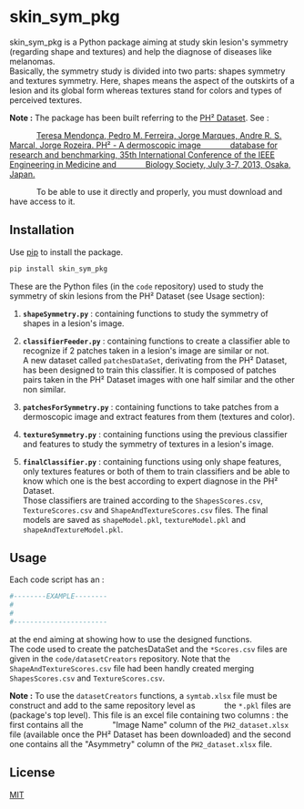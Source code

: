# skin_sym_pkg

skin_sym_pkg is a Python package aiming at study skin lesion's symmetry (regarding shape and textures)
and help the diagnose of diseases like melanomas. <br/>Basically, the symmetry study is divided into
two parts: shapes symmetry and textures symmetry. Here, shapes means the aspect of the outskirts of a lesion
and its global form whereas textures stand for colors and types of perceived textures.

**Note :** The package has been built referring to the [PH² Dataset](https://www.fc.up.pt/addi/ph2%20database.html).
See :

&nbsp;&nbsp;&nbsp;&nbsp;&nbsp;&nbsp;&nbsp;&nbsp;&nbsp;&nbsp;&nbsp;&nbsp;[Teresa Mendonça, Pedro M. Ferreira, Jorge Marques, Andre R. S. Marcal, 
Jorge Rozeira. PH² - A dermoscopic image &nbsp;&nbsp;&nbsp;&nbsp;&nbsp;&nbsp;&nbsp;&nbsp;&nbsp;&nbsp;&nbsp;&nbsp;database for research and 
benchmarking, 35th International Conference of the IEEE Engineering in 
Medicine and &nbsp;&nbsp;&nbsp;&nbsp;&nbsp;&nbsp;&nbsp;&nbsp;&nbsp;&nbsp;&nbsp;&nbsp;Biology Society, July 3-7, 2013, Osaka, Japan.](https://ieeexplore.ieee.org/document/6610779?tp=&arnumber=6610779&url=http:%2F%2Fieeexplore.ieee.org%2Fxpls%2Fabs_all.jsp%3Farnumber%3D6610779)

&nbsp;&nbsp;&nbsp;&nbsp;&nbsp;&nbsp;&nbsp;&nbsp;&nbsp;&nbsp;&nbsp;&nbsp;To be able to use it directly and properly, you must download and have 
access to it.
 
 ## Installation
 
 Use [pip](https://pip.pypa.io/en/stable/) to install the package.
 
 ```bash
 pip install skin_sym_pkg
 ```
 These are the Python files (in the `code` repository) used to study the symmetry of skin lesions from the PH² Dataset
  (see Usage section):

1. **`shapeSymmetry.py`** : containing functions to study the symmetry of shapes in a lesion's image.

2. **`classifierFeeder.py`** : containing functions to create a classifier able to recognize if 2 patches taken in a lesion's
 image are similar or not.<br/> A new dataset called `patchesDataSet`, derivating from the PH² Dataset, has been designed to 
 train this classifier. It is composed of patches pairs taken in the PH² Dataset images with 
 one half similar and the other non similar.
 
3. **`patchesForSymmetry.py`** : containing functions to take patches from a dermoscopic image and extract
features from them (textures and color).

4. **`textureSymmetry.py`** : containing functions using the previous classifier and features
to study the symmetry of textures in a lesion's image.

5. **`finalClassifier.py`** : containing functions using only shape features, only textures
features or both of them to train classifiers and be able to know which one is the best
according to expert diagnose in the PH² Dataset.
<br/> Those classifiers are trained according to the `ShapesScores.csv`, `TextureScores.csv` and
`ShapeAndTextureScores.csv` files. The final models are saved as `shapeModel.pkl`, `textureModel.pkl` and 
`shapeAndTextureModel.pkl`.

 ## Usage

Each code script has an :
```python
#--------EXAMPLE--------
# 
# 
#-----------------------
```

at the end aiming at showing how to use the designed functions. <br/>The code used to create the 
patchesDataSet and the `*Scores.csv` files are given in the `code/datasetCreators` repository. Note that the 
`ShapeAndTextureScores.csv` file had been handly created merging `ShapesScores.csv` and `TextureScores.csv`.

**Note :** To use the `datasetCreators` functions, a `symtab.xlsx` file must be construct and add 
to the same repository level as &nbsp;&nbsp;&nbsp;&nbsp;&nbsp;&nbsp;&nbsp;&nbsp;&nbsp;&nbsp;&nbsp;&nbsp;the `*.pkl` files are (package's top level). This file is
an excel file containing two columns : the first contains all 
the &nbsp;&nbsp;&nbsp;&nbsp;&nbsp;&nbsp;&nbsp;&nbsp;&nbsp;&nbsp;&nbsp;&nbsp;"Image Name" column of the `PH2_dataset.xlsx` file (available once the PH² Dataset has
been downloaded) and the second one contains all the "Asymmetry"
column of the `PH2_dataset.xlsx` file.


## License

[MIT](https://choosealicense.com/licenses/mit/)
